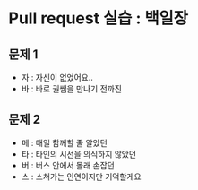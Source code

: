 # Pull request 실습 : 백일장

## 문제 1

* 자 : 자신이 없었어요..
* 바 : 바로 권쌤을 만나기 전까진


## 문제 2

* 메 : 매일 함께할 줄 알았던
* 타 : 타인의 시선을 의식하지 않았던
* 버 : 버스 안에서 몰래 손잡던
* 스 : 스쳐가는 인연이지만 기억할게요
